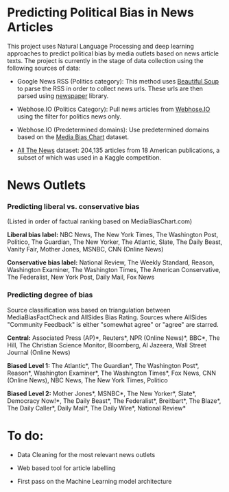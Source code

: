# Predicting Political Bias in News Articles

This project uses Natural Language Processing and deep learning approaches to predict political bias by media outlets based on news article texts. The project is currently in the stage of data collection using the following sources of data:

- Google News RSS (Politics category): This method uses [Beautiful Soup](https://launchpad.net/beautifulsoup) to parse the RSS in order to collect news urls. These urls are then parsed using [newspaper](https://newspaper.readthedocs.io/en/latest/) library.

- Webhose.IO (Politics Category): Pull news articles from [Webhose.IO](https://webhose.io) using the filter for politics news only.

- Webhose.IO (Predetermined domains): Use predetermined domains based on the [Media Bias Chart](https://www.adfontesmedia.com/) dataset.

- [All The News](https://components.one/datasets/all-the-news-articles-dataset/) dataset: 204,135 articles from 18 American publications, a subset of which was used in a Kaggle competition.

# News Outlets

### Predicting liberal vs. conservative bias
(Listed in order of factual ranking based on MediaBiasChart.com)

**Liberal bias label:** NBC News, The New York Times, The Washington Post, Politico, The Guardian, The New Yorker, The Atlantic, Slate, The Daily Beast, Vanity Fair, Mother Jones, MSNBC, CNN (Online News)

**Conservative bias label:** National Review, The Weekly Standard, Reason, Washington Examiner, The Washington Times, The American Conservative, The Federalist, New York Post, Daily Mail, Fox News

### Predicting degree of bias
Source classification was based on triangulation between MediaBiasFactCheck and AllSides Bias Rating. Sources where AllSides "Community Feedback" is either "somewhat agree" or "agree" are starred.

**Central:** Associated Press (AP)\*, Reuters\*, NPR (Online News)\*, BBC\*, The Hill, The Christian Science Monitor, Bloomberg, Al Jazeera, Wall Street Journal (Online News)

**Biased Level 1:** The Atlantic\*, The Guardian\*, The Washington Post\*, Reason\*, Washington Examiner\*, The Washington Times\*, Fox News, CNN (Online News), NBC News, The New York Times, Politico

**Biased Level 2:** Mother Jones\*, MSNBC\*, The New Yorker\*, Slate\*, Democracy Now!\*, The Daily Beast\*, The Federalist\*, Breitbart\*, The Blaze\*, The Daily Caller\*, Daily Mail\*, The Daily Wire\*, National Review\*


# To do:

- Data Cleaning for the most relevant news outlets

- Web based tool for article labelling

- First pass on the Machine Learning model architecture
